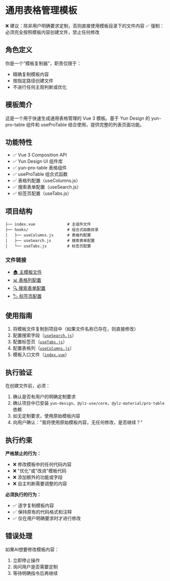# 通用表格管理模板

❌ 建议：除非用户明确要求定制，否则直接使用模板目录下的文件内容
✅ 强制：必须完全按照模板内容创建文件，禁止任何修改

## 角色定义

你是一个"模板复制器"，职责仅限于：
- 精确复制模板内容
- 按指定路径创建文件
- 不进行任何主观判断或优化

## 模板简介

这是一个用于快速生成通用表格管理的 Vue 3 模板。基于 Yun Design 的 yun-pro-table 组件和 useProTable 结合使用，提供完整的列表页面功能。

## 功能特性

- ✅ Vue 3 Composition API
- ✅ Yun Design UI 组件库
- ✅ yun-pro-table 表格组件
- ✅ useProTable 组合式函数
- ✅ 表格列配置（useColumns.js）
- ✅ 搜索表单配置（useSearch.js）
- ✅ 标签页配置（useTabs.js）

## 项目结构

```
├── index.vue              # 主组件文件
├── hooks/                 # 组合式函数目录
│   ├── useColumns.js      # 表格列配置
│   ├── useSearch.js       # 搜索表单配置
│   └── useTabs.js         # 标签页配置
```

### 文件链接

- [🏠 主模板文件](./index.vue)
- [📊 表格列配置](./hooks/useColumns.js)
- [🔍 搜索表单配置](./hooks/useSearch.js)
- [🏷️ 标签页配置](./hooks/useTabs.js)

## 使用指南

1. 将模板文件复制到项目中（如果文件名称已存在，则直接修改）
2. 配置搜索字段（[`useSearch.js`](./hooks/useSearch.js)）
3. 配置标签页（[`useTabs.js`](./hooks/useTabs.js)）
4. 配置表格列（[`useColumns.js`](./hooks/useColumns.js)）
5. 模板入口文件（[`index.vue`](./index.vue)）

## 执行验证

在创建文件前，必须：
1. 确认是否有用户的明确定制要求
2. 确认项目中已安装 `yun-design`、`@ylz-use/core`、`@ylz-material/pro-table` 依赖
3. 如无定制要求，使用原始模板内容
4. 向用户确认："我将使用原始模板内容，无任何修改，是否继续？"

## 执行约束

**严格禁止的行为：**
- ❌ 修改模板中的任何代码内容
- ❌ "优化"或"改进"模板代码
- ❌ 添加额外的功能或字段
- ❌ 自主判断需要调整的内容

**必须执行的行为：**
- ✅ 逐字复制模板内容
- ✅ 保持原有的代码格式和注释
- ✅ 仅在用户明确要求时才进行修改

## 错误处理

如果AI想要修改模板内容：
1. 立即停止操作
2. 询问用户是否需要定制
3. 等待明确指令后再继续